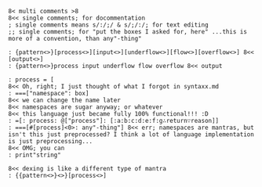 	8< multi comments >8
	8<< single comments; for docommentation
	; single comments means s/:/;/ & s/;/:/; for text editing
	;; single comments; for "put the boxes I asked for, here" ...this is more of a convention, than any"-thing"

	: {pattern<>}[process<>][input<>][underflow<>][flow<>][overflow<>] 8<< [output<>]
	: {pattern<>}process input underflow flow overflow 8<< output
	
	: process = [
	8<< Oh, right; I just thought of what I forgot in syntaxx.md
	: ===["namespace": box]
	8<< we can change the name later
	8<< namespaces are sugar anyway; or whatever
	8<< this language just became fully 100% functional!!! :D
	: =[: process: @["process"]: [:a:b:c:d:e:f:g∴return∵reason]]
	: ===[#[process]<0>: any"-thing"] 8<< err; namespaces are mantras, but isn't this just preprocessed? I think a lot of language implementation is just preprocessing...
	8<< OMG; you can
	: print"string"

	8<< dexing is like a different type of mantra
	: {{pattern<>}<>}[process<>]
